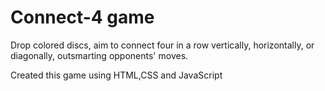 # Connect-4 game

Drop colored discs, aim to connect four in a row vertically, horizontally, or diagonally, outsmarting opponents' moves.

Created this game using HTML,CSS and JavaScript


